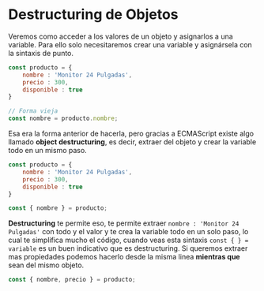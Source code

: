 # Destructuring de Objetos

Veremos como acceder a los valores de un objeto y asignarlos a una variable. Para ello solo necesitaremos crear una variable y asignársela con la sintaxis de punto.

```jsx
const producto = {
    nombre : 'Monitor 24 Pulgadas',
    precio : 300,
    disponible : true
}

// Forma vieja
const nombre = producto.nombre;
```

Esa era la forma anterior de hacerla, pero gracias a ECMAScript existe algo llamado **object destructuring**, es decir, extraer del objeto y crear la variable todo en un mismo paso.

```jsx
const producto = {
    nombre : 'Monitor 24 Pulgadas',
    precio : 300,
    disponible : true
}

const { nombre } = producto;
```

**Destructuring** te permite eso, te permite extraer `nombre : 'Monitor 24 Pulgadas'`  con todo y el valor  y te crea la variable todo en un solo paso, lo cual te simplifica mucho el código, cuando veas esta sintaxis `const { } = variable` es un buen indicativo que es destructuring. Si queremos extraer mas propiedades podemos hacerlo desde la misma linea **mientras que** sean del mismo objeto.

```jsx
const { nombre, precio } = producto;
```